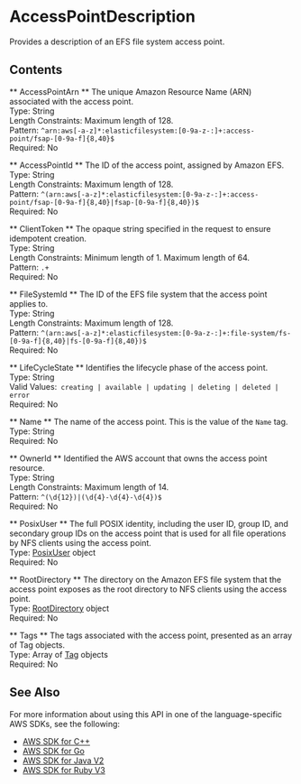 # AccessPointDescription<a name="API_AccessPointDescription"></a>

Provides a description of an EFS file system access point\.

## Contents<a name="API_AccessPointDescription_Contents"></a>

 ** AccessPointArn **   <a name="efs-Type-AccessPointDescription-AccessPointArn"></a>
The unique Amazon Resource Name \(ARN\) associated with the access point\.  
Type: String  
Length Constraints: Maximum length of 128\.  
Pattern: `^arn:aws[-a-z]*:elasticfilesystem:[0-9a-z-:]+:access-point/fsap-[0-9a-f]{8,40}$`   
Required: No

 ** AccessPointId **   <a name="efs-Type-AccessPointDescription-AccessPointId"></a>
The ID of the access point, assigned by Amazon EFS\.  
Type: String  
Length Constraints: Maximum length of 128\.  
Pattern: `^(arn:aws[-a-z]*:elasticfilesystem:[0-9a-z-:]+:access-point/fsap-[0-9a-f]{8,40}|fsap-[0-9a-f]{8,40})$`   
Required: No

 ** ClientToken **   <a name="efs-Type-AccessPointDescription-ClientToken"></a>
The opaque string specified in the request to ensure idempotent creation\.  
Type: String  
Length Constraints: Minimum length of 1\. Maximum length of 64\.  
Pattern: `.+`   
Required: No

 ** FileSystemId **   <a name="efs-Type-AccessPointDescription-FileSystemId"></a>
The ID of the EFS file system that the access point applies to\.  
Type: String  
Length Constraints: Maximum length of 128\.  
Pattern: `^(arn:aws[-a-z]*:elasticfilesystem:[0-9a-z-:]+:file-system/fs-[0-9a-f]{8,40}|fs-[0-9a-f]{8,40})$`   
Required: No

 ** LifeCycleState **   <a name="efs-Type-AccessPointDescription-LifeCycleState"></a>
Identifies the lifecycle phase of the access point\.  
Type: String  
Valid Values:` creating | available | updating | deleting | deleted | error`   
Required: No

 ** Name **   <a name="efs-Type-AccessPointDescription-Name"></a>
The name of the access point\. This is the value of the `Name` tag\.  
Type: String  
Required: No

 ** OwnerId **   <a name="efs-Type-AccessPointDescription-OwnerId"></a>
Identified the AWS account that owns the access point resource\.  
Type: String  
Length Constraints: Maximum length of 14\.  
Pattern: `^(\d{12})|(\d{4}-\d{4}-\d{4})$`   
Required: No

 ** PosixUser **   <a name="efs-Type-AccessPointDescription-PosixUser"></a>
The full POSIX identity, including the user ID, group ID, and secondary group IDs on the access point that is used for all file operations by NFS clients using the access point\.  
Type: [PosixUser](API_PosixUser.md) object  
Required: No

 ** RootDirectory **   <a name="efs-Type-AccessPointDescription-RootDirectory"></a>
The directory on the Amazon EFS file system that the access point exposes as the root directory to NFS clients using the access point\.  
Type: [RootDirectory](API_RootDirectory.md) object  
Required: No

 ** Tags **   <a name="efs-Type-AccessPointDescription-Tags"></a>
The tags associated with the access point, presented as an array of Tag objects\.  
Type: Array of [Tag](API_Tag.md) objects  
Required: No

## See Also<a name="API_AccessPointDescription_SeeAlso"></a>

For more information about using this API in one of the language\-specific AWS SDKs, see the following:
+  [AWS SDK for C\+\+](https://docs.aws.amazon.com/goto/SdkForCpp/elasticfilesystem-2015-02-01/AccessPointDescription) 
+  [AWS SDK for Go](https://docs.aws.amazon.com/goto/SdkForGoV1/elasticfilesystem-2015-02-01/AccessPointDescription) 
+  [AWS SDK for Java V2](https://docs.aws.amazon.com/goto/SdkForJavaV2/elasticfilesystem-2015-02-01/AccessPointDescription) 
+  [AWS SDK for Ruby V3](https://docs.aws.amazon.com/goto/SdkForRubyV3/elasticfilesystem-2015-02-01/AccessPointDescription) 